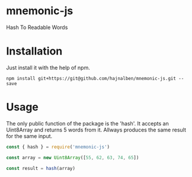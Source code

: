 # mnemonic-js
Hash To Readable Words

# Installation
Just install it with the help of npm.

    npm install git+https://git@github.com/hajnalben/mnemonic-js.git --save

# Usage
The only public function of the package is the 'hash'. It accepts an Uint8Array and returns 5 words from it. Allways produces the same result for the same input.

``` js
const { hash } = require('mnemonic-js')

const array = new Uint8Array([55, 62, 63, 74, 65])

const result = hash(array)
```
